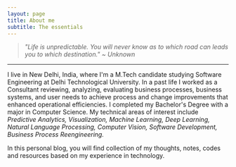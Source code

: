 ```yaml
---
layout: page
title: About me
subtitle: The essentials
---
```


> _"Life is unpredictable. You will never know as to which road can leads you to which destination." ~ Unknown_

----
I live in New Delhi, India, where I'm a M.Tech candidate studying Software Engineering at Delhi Technological University. In a past life I worked as a Consultant reviewing, analyzing, evaluating business processes, business systems, and user needs to achieve process and change improvements that enhanced operational efficiencies. I completed my Bachelor's Degree with a major in Computer Science. My technical areas of interest include _Predictive Analytics, Visualization, Machine Learning, Deep Learning, Natural Language Processing, Computer Vision, Software Development, Business Process Reengineering._

In this personal blog, you will find collection of my thoughts, notes, codes and resources based on my experience in technology.

